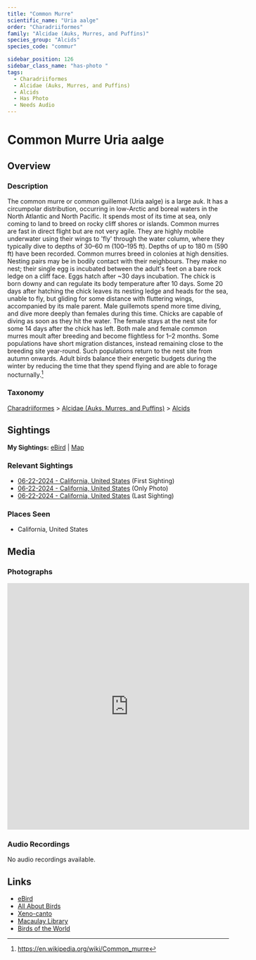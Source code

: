 ```yaml
---
title: "Common Murre"
scientific_name: "Uria aalge"
order: "Charadriiformes"
family: "Alcidae (Auks, Murres, and Puffins)"
species_group: "Alcids"
species_code: "commur"

sidebar_position: 126
sidebar_class_name: "has-photo "
tags: 
  - Charadriiformes
  - Alcidae (Auks, Murres, and Puffins)
  - Alcids
  - Has Photo
  - Needs Audio
---
```


# Common Murre <span className='sci_name'>Uria aalge</span>

## Overview

### Description
The common murre or common guillemot (Uria aalge) is a large auk. It has a circumpolar distribution, occurring in low-Arctic and boreal waters in the North Atlantic and North Pacific. It spends most of its time at sea, only coming to land to breed on rocky cliff shores or islands.
Common murres are fast in direct flight but are not very agile. They are highly mobile underwater using their wings to 'fly' through the water column, where they typically dive to depths of 30–60 m (100–195 ft). Depths of up to 180 m (590 ft) have been recorded.
Common murres breed in colonies at high densities. Nesting pairs may be in bodily contact with their neighbours. They make no nest; their single egg is incubated between the adult's feet on a bare rock ledge on a cliff face. Eggs hatch after ~30 days incubation. The chick is born downy and can regulate its body temperature after 10 days. Some 20 days after hatching the chick leaves its nesting ledge and heads for the sea, unable to fly, but gliding for some distance with fluttering wings, accompanied by its male parent. Male guillemots spend more time diving, and dive more deeply than females during this time. Chicks are capable of diving as soon as they hit the water. The female stays at the nest site for some 14 days after the chick has left.
Both male and female common murres moult after breeding and become flightless for 1–2 months. Some populations have short migration distances, instead remaining close to the breeding site year-round. Such populations return to the nest site from autumn onwards. Adult birds balance their energetic budgets during the winter by reducing the time that they spend flying and are able to forage nocturnally.[^1]

[^1]: https://en.wikipedia.org/wiki/Common_murre

### Taxonomy
[Charadriiformes](/tags/charadriiformes) > [Alcidae (Auks, Murres, and Puffins)](/tags/alcidae-auks-murres-and-puffins) > [Alcids](/tags/alcids)


## Sightings

**My Sightings:** [eBird](https://ebird.org/lifelist?r=world&time=life&spp=commur) | [Map](/map?species_code=commur)

### Relevant Sightings

* [06-22-2024 - California, United States](https://ebird.org/checklist/S183306526) (First Sighting)
* [06-22-2024 - California, United States](https://ebird.org/checklist/S183306531) (Only Photo)
* [06-22-2024 - California, United States](https://ebird.org/checklist/S183306533) (Last Sighting)

### Places Seen

* California, United States



## Media
### Photographs
<iframe src="https://macaulaylibrary.org/asset/627868853/embed" width="550" height="560" frameborder="0" allowfullscreen></iframe>

### Audio Recordings
No audio recordings available.

## Links
* [eBird](https://ebird.org/species/commur) 
* [All About Birds](https://www.allaboutbirds.org/guide/commur) 
* [Xeno-canto](https://www.xeno-canto.org/species/uria-aalge) 
* [Macaulay Library](https://search.macaulaylibrary.org/catalog?taxonCode=commur&sort=rating_rank_desc)
* [Birds of the World](https://birdsoftheworld.org/bow/species/commur)
